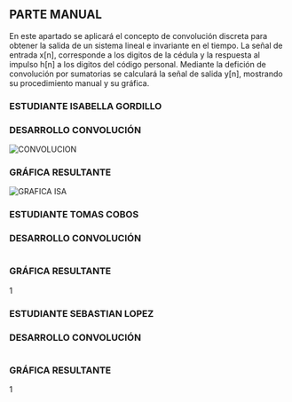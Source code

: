 PARTE MANUAL
---------------
En este apartado se aplicará el concepto de convolución discreta para obtener la salida de un sistema lineal e invariante en el tiempo. La señal de entrada x[n], corresponde a los digitos de la cédula y la respuesta al impulso h[n] a los digitos del código personal. Mediante la defición de convolución por sumatorias se calculará la señal de salida y[n], mostrando su procedimiento manual y su gráfica. 

### ESTUDIANTE ISABELLA GORDILLO
### DESARROLLO CONVOLUCIÓN
![CONVOLUCION](https://github.com/TomasCobos-rgb/INFORME-2-LAB-SE-ALES-/blob/main/Im%C3%A1genes%20Parte%20A/Parte%20A%201.jpg?raw=true)

### GRÁFICA RESULTANTE
![GRAFICA ISA](https://github.com/TomasCobos-rgb/INFORME-2-LAB-SE-ALES-/blob/main/Im%C3%A1genes%20Parte%20A/Parte%20A%202.jpg?raw=true)

### ESTUDIANTE TOMAS COBOS
### DESARROLLO CONVOLUCIÓN
![]()

### GRÁFICA RESULTANTE 
1[]()

### ESTUDIANTE SEBASTIAN LOPEZ
### DESARROLLO CONVOLUCIÓN
![]()

### GRÁFICA RESULTANTE 
1[]()
